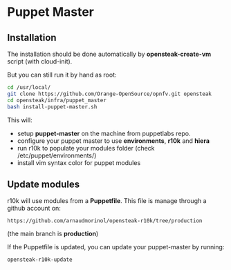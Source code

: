 # Puppet Master

## Installation

The installation should be done automatically by **opensteak-create-vm** script (with cloud-init).

But you can still run it by hand as root:

```bash
cd /usr/local/
git clone https://github.com/Orange-OpenSource/opnfv.git opensteak
cd opensteak/infra/puppet_master
bash install-puppet-master.sh
```

This will:

* setup **puppet-master** on the machine from puppetlabs repo.
* configure your puppet master to use **environments**, **r10k** and **hiera**
* run r10k to populate your modules folder (check /etc/puppet/environments/)
* install vim syntax color for puppet modules

## Update modules
r10k will use modules from a **Puppetfile**. This file is manage through a github account on:

```
https://github.com/arnaudmorinol/opensteak-r10k/tree/production
```

(the main branch is **production**)

If the Puppetfile is updated, you can update your puppet-master by running:

```bash
opensteak-r10k-update
```
